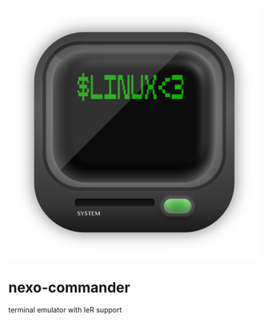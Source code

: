 
![commander logo](https://raw.githubusercontent.com/NEXO-DESKTOP/commander/main/resources/icons/appIcon.png)

# nexo-commander

terminal emulator with IeR support
